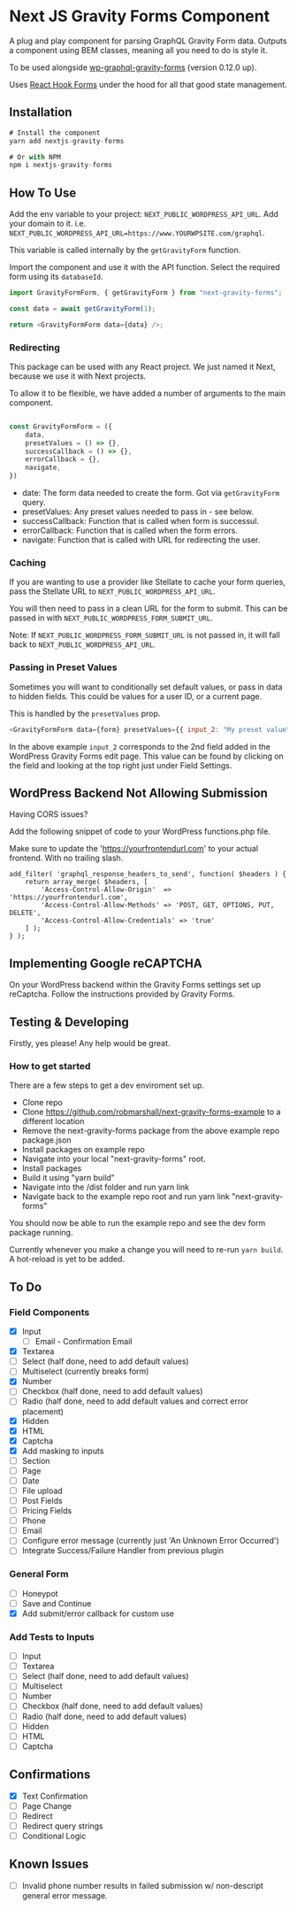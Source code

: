 # Next JS Gravity Forms Component

A plug and play component for parsing GraphQL Gravity Form data. Outputs a component using BEM classes, meaning all you need to do is style it.

To be used alongside [wp-graphql-gravity-forms](https://github.com/harness-software/wp-graphql-gravity-forms) (version 0.12.0 up).

Uses [React Hook Forms](https://react-hook-form.com/) under the hood for all that good state management.

## Installation

```js
# Install the component
yarn add nextjs-gravity-forms

# Or with NPM
npm i nextjs-gravity-forms
```

## How To Use

Add the env variable to your project: `NEXT_PUBLIC_WORDPRESS_API_URL`. Add your domain to it. i.e.
`NEXT_PUBLIC_WORDPRESS_API_URL=https://www.YOURWPSITE.com/graphql`.

This variable is called internally by the `getGravityForm` function.

Import the component and use it with the API function. Select the required form using its `databaseId`.

```js
import GravityFormForm, { getGravityForm } from "next-gravity-forms";

const data = await getGravityForm(1);

return <GravityFormForm data={data} />;
```

### Redirecting

This package can be used with any React project. We just named it Next, because we use it with Next projects.

To allow it to be flexible, we have added a number of arguments to the main component.

```js

const GravityFormForm = ({
	data,
	presetValues = () => {},
	successCallback = () => {},
	errorCallback = {},
	navigate,
})

```

- date: The form data needed to create the form. Got via `getGravityForm` query.
- presetValues: Any preset values needed to pass in - see below.
- successCallback: Function that is called when form is successul.
- errorCallback: Function that is called when the form errors.
- navigate: Function that is called with URL for redirecting the user.

### Caching

If you are wanting to use a provider like Stellate to cache your form queries, pass the Stellate URL to `NEXT_PUBLIC_WORDPRESS_API_URL`.

You will then need to pass in a clean URL for the form to submit. This can be passed in with `NEXT_PUBLIC_WORDPRESS_FORM_SUBMIT_URL`.

Note: If `NEXT_PUBLIC_WORDPRESS_FORM_SUBMIT_URL` is not passed in, it will fall back to `NEXT_PUBLIC_WORDPRESS_API_URL`.

### Passing in Preset Values

Sometimes you will want to conditionally set default values, or pass in data to hidden fields. This could be values for a user ID, or a current page.

This is handled by the `presetValues` prop.

```js
<GravityFormForm data={form} presetValues={{ input_2: "My preset value" }} />
```

In the above example `input_2` corresponds to the 2nd field added in the WordPress Gravity Forms edit page. This value can be found by clicking on the field and looking at the top right just under Field Settings.

## WordPress Backend Not Allowing Submission

Having CORS issues?

Add the following snippet of code to your WordPress functions.php file.

Make sure to update the 'https://yourfrontendurl.com' to your actual frontend. With no trailing slash.

```
add_filter( 'graphql_response_headers_to_send', function( $headers ) {
	return array_merge( $headers, [
		'Access-Control-Allow-Origin'  => 'https://yourfrontendurl.com',
		'Access-Control-Allow-Methods' => 'POST, GET, OPTIONS, PUT, DELETE',
		'Access-Control-Allow-Credentials' => 'true'
	] );
} );
```

## Implementing Google reCAPTCHA

On your WordPress backend within the Gravity Forms settings set up reCaptcha. Follow the instructions provided by Gravity Forms.

## Testing & Developing

Firstly, yes please! Any help would be great.

### How to get started

There are a few steps to get a dev enviroment set up.

- Clone repo
- Clone https://github.com/robmarshall/next-gravity-forms-example to a different location
- Remove the next-gravity-forms package from the above example repo package.json
- Install packages on example repo
- Navigate into your local "next-gravity-forms" root.
- Install packages
- Build it using "yarn build"
- Navigate into the /dist folder and run yarn link
- Navigate back to the example repo root and run yarn link "next-gravity-forms"

You should now be able to run the example repo and see the dev form package running.

Currently whenever you make a change you will need to re-run `yarn build`. A hot-reload is yet to be added.

## To Do

### Field Components

- [x] Input
  - [ ] Email - Confirmation Email
- [x] Textarea
- [ ] Select (half done, need to add default values)
- [ ] Multiselect (currently breaks form)
- [x] Number
- [ ] Checkbox (half done, need to add default values)
- [ ] Radio (half done, need to add default values and correct error placement)
- [x] Hidden
- [x] HTML
- [x] Captcha
- [x] Add masking to inputs
- [ ] Section
- [ ] Page
- [ ] Date
- [ ] File upload
- [ ] Post Fields
- [ ] Pricing Fields
- [ ] Phone
- [ ] Email
- [ ] Configure error message (currently just 'An Unknown Error Occurred')
- [ ] Integrate Success/Failure Handler from previous plugin

### General Form

- [ ] Honeypot
- [ ] Save and Continue
- [x] Add submit/error callback for custom use

### Add Tests to Inputs

- [ ] Input
- [ ] Textarea
- [ ] Select (half done, need to add default values)
- [ ] Multiselect
- [ ] Number
- [ ] Checkbox (half done, need to add default values)
- [ ] Radio (half done, need to add default values)
- [ ] Hidden
- [ ] HTML
- [ ] Captcha

## Confirmations

- [x] Text Confirmation
- [ ] Page Change
- [ ] Redirect
- [ ] Redirect query strings
- [ ] Conditional Logic

## Known Issues

- [ ] Invalid phone number results in failed submission w/ non-descript general error message.
